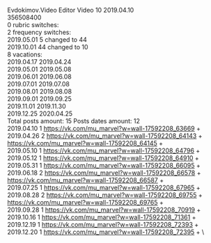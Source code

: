 Evdokimov.Video	Editor Video 10 2019.04.10\
356508400\
0 rubric switches:\
2 frequency switches:\
2019.05.01 5 changed to 44 \
2019.10.01 44 changed to 10 \
8 vacations:\
2019.04.17 2019.04.24 \
2019.05.01 2019.05.08 \
2019.06.01 2019.06.08 \
2019.07.01 2019.07.08 \
2019.08.01 2019.08.08 \
2019.09.01 2019.09.25 \
2019.11.01 2019.11.30 \
2019.12.25 2020.04.25 \
Total posts amount: 15	Posts dates amount: 12\
2019.04.10 1 https://vk.com/mu_marvel?w=wall-17592208_63669 + \
2019.04.26 2 https://vk.com/mu_marvel?w=wall-17592208_64143 + https://vk.com/mu_marvel?w=wall-17592208_64145 + \
2019.05.10 1 https://vk.com/mu_marvel?w=wall-17592208_64796 + \
2019.05.12 1 https://vk.com/mu_marvel?w=wall-17592208_64910 + \
2019.05.31 1 https://vk.com/mu_marvel?w=wall-17592208_66095 + \
2019.06.18 2 https://vk.com/mu_marvel?w=wall-17592208_66578 + https://vk.com/mu_marvel?w=wall-17592208_66587 + \
2019.07.25 1 https://vk.com/mu_marvel?w=wall-17592208_67965 + \
2019.08.28 2 https://vk.com/mu_marvel?w=wall-17592208_69755 + https://vk.com/mu_marvel?w=wall-17592208_69765 + \
2019.09.28 1 https://vk.com/mu_marvel?w=wall-17592208_70919 + \
2019.10.16 1 https://vk.com/mu_marvel?w=wall-17592208_71361 + \
2019.12.19 1 https://vk.com/mu_marvel?w=wall-17592208_72393 + \
2019.12.20 1 https://vk.com/mu_marvel?w=wall-17592208_72395 + \
